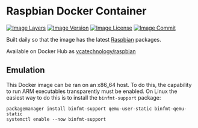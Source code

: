# Raspbian Docker Container

[![][layers]][microbadger] [![][version]][microbadger] [![][license]][microbadger] [![][commit]][github]

Built daily so that the image has the latest [Raspbian][project] packages.

Available on Docker Hub as [vcatechnology/raspbian][docker-hub]

## Emulation

This Docker image can be ran on an x86_64 host. To do this, the
capability to run ARM executables transparently must be enabled. On Linux the easiest
way to do this is to install the `binfmt-support` package:

```
packagemanager install binfmt-support qemu-user-static binfmt-qemu-static
systemctl enable --now binfmt-support
```

[docker-hub]: https://hub.docker.com/r/vcatechnology/raspbian/ "Docker Hub"
[project]: https://www.raspbian.org/ "Project"
[github]: https://github.com/vcatechnology/docker-arch "GitHub"
[microbadger]: http://microbadger.com/images/vcatechnology/raspbian "Microbadger"
[layers]: https://images.microbadger.com/badges/image/vcatechnology/raspbian.svg "Image Layers"
[version]: https://images.microbadger.com/badges/version/vcatechnology/raspbian.svg "Image Version"
[license]: https://images.microbadger.com/badges/license/vcatechnology/raspbian.svg "Image License"
[commit]: https://images.microbadger.com/badges/commit/vcatechnology/raspbian.svg "Image Commit"
